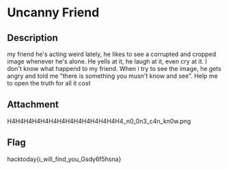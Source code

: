 # Uncanny Friend

## Description
my friend he's acting weird lately, he likes to see a corrupted and cropped image whenever he's alone. He yells at it, he laugh at it, even cry at it. I don't know what happend to my friend. When i try to see the image, he gets angry and told me "there is something you musn't know and see". Help me to open the truth for all it cost 

## Attachment
H4H4H4H4H4H4H4H4H4H4H4H4H4H4_n0_0n3_c4n_kn0w.png

## Flag
hacktoday{i_will_find_you_Gsdy6f5hsna}


